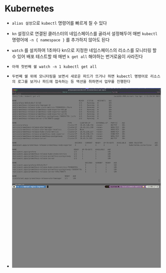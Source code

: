 # Kubernetes

* `alias 설정`으로 `kubectl` 명령어를 빠르게 칠 수 있다
* `kn` 설정으로 연결된 클러스터의 네임스페이스를 골라서 설정해두어 매번 `kubectl` 명령어에 `-n { namespace }` 를 추가하지 않아도 된다
* `watch` 를 설치하여 1초마다 kn으로 지정한 네임스페이스의 리소스를 모니터링 할 수 있어 배포 테스트할 때 매번 `k get all` 해야하는 번거로움이 사라진다



* `아래 첫번째 쉘 watch -n 1 kubectl get all`
* `두번째 쉘 위에 모니터링을 보면서 새로운 파드가 뜨거나 하면 kubectl 명령어로 리소스의 로그를 보거나 파드에 접속하는 등 액션을 취하면서 업무를 진행한다`
* ![](<../../.gitbook/assets/image (7) (1) (1).png>)



